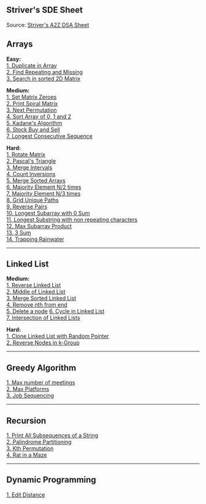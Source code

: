## Striver's SDE Sheet

Source: [Striver's A2Z DSA Sheet](https://takeuforward.org/strivers-a2z-dsa-course/strivers-a2z-dsa-course-sheet-2/)


## Arrays

**Easy:** \
[1. Duplicate in Array](./leetcode/arrays/287_duplicate_in_array.md) \
[2. Find Repeating and Missing](./sde-sheet/arrays2/find_repeat_and_missing.md) \
[3. Search in sorted 2D Matrix](./sde-sheet/arrays3/search_in_sorted_2d_matrix.md)

**Medium:** \
[1. Set Matrix Zeroes](./sde-sheet/arrays/set_matrix_zeroes.md) \
[2. Print Spiral Matrix](./sde-sheet/arrays4/print_spiral_matrix.md) \
[3. Next Permutation](./sde-sheet/arrays/next_permutation.md) \
[4. Sort Array of 0, 1 and 2](./sde-sheet/arrays/sort_zero_ones_twos.md) \
[5. Kadane's Algorithm](./leetcode/arrays/53_max_sum_subarray.md) \
[6. Stock Buy and Sell](./general/dynamic_programming/stocks/buy_sell_stocks.md) \
[7. Longest Consecutive Sequence](./leetcode/arrays/128_longest_consecutive_seq.md)

**Hard:** \
[1. Rotate Matrix](./sde-sheet/arrays2/rotate_matrix.md) \
[2. Pascal's Triangle](./sde-sheet/arrays/pascal_triangle.md) \
[3. Merge Intervals](./sde-sheet/arrays2/merge_overlapping_intervals.md) \
[4. Count Inversions](./general/arrays/count_inversions.md) \
[5. Merge Sorted Arrays](./sde-sheet/arrays2/merge_sorted_arrays.md) \
[6. Majority Element N/2 times](./sde-sheet/arrays3/majority_gt_nby2.md) \
[7. Majority Element N/3 times](./leetcode/arrays/229_majority_gt_nby3.md) \
[8. Grid Unique Paths](./sde-sheet/arrays3/grid_uniq_paths.md) \
[9. Reverse Pairs](./leetcode/arrays/493_reverse_pairs.md) \
[10. Longest Subarray with 0 Sum](./sde-sheet/arrays4/longest_subarr_zero_sum.md) \
[11. Longest Substring with non repeating characters](./sde-sheet/arrays4/longest_substring_without_repeat.md) \
[12. Max Subarray Product](./sde-sheet/arrays4/max_product.md) \
[13. 3 Sum](./leetcode/two_pointers/15_3sum.md) \
[14. Trapping Rainwater](./leetcode/two_pointers/42_trapping_rain_water.md)

---

## Linked List

**Medium:** \
[1. Reverse Linked List](./sde-sheet/linked_list/reverse_linked_list.md) \
[2. Middle of Linked List](./sde-sheet/linked_list/middle_of_linked_list.md) \
[3. Merge Sorted Linked List](./sde-sheet/linked_list/merge_sorted_linked_list.md) \
[4. Remove nth from end](./sde-sheet/linked_list/remove_nth_from_end.md) \
[5. Delete a node](./sde-sheet/linked_list/delete_a_node.md)
[6. Cycle in Linked List](./sde-sheet/linked_list_2/detect_cycle_in_linked_list.md) \
[7. Intersection of Linked Lists](./sde-sheet/linked_list_2/intersection_of_linked_lists.md)

**Hard:** \
[1. Clone Linked List with Random Pointer](./leetcode/linked_list/clone_with_random_pointer.md) \
[2. Reverse Nodes in k-Group](./sde-sheet/linked_list/hard/reverse_linked_list_k_group.md)

--- 

## Greedy Algorithm
[1. Max number of meetings](./sde-sheet/greedy_algorithm/max_number_meetings.md) \
[2. Max Platforms](./sde-sheet/greedy_algorithm/max_platforms.md) \
[3. Job Sequencing](./sde-sheet/greedy_algorithm/job_sequencing_problem.md)

---

## Recursion
[1. Print All Subsequences of a String](./sde-sheet/recursion/power_set_all_subseq_of_string.md) \
[2. Palindrome Partitioning](./sde-sheet/recursion/palindrome_partitioning.md) \
[3. Kth Permutation](./sde-sheet/recursion/kth_permutation.md) \
[4. Rat in a Maze](./sde-sheet/recursion_and_backtracking/rat_in_maze.md)

---

## Dynamic Programming
[1. Edit Distance](./general/dynamic_programming/subsequences/edit_distance.md) 
